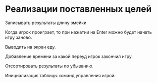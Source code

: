 # Реализации поставленных целей

Записывать результаты длину змейки.

Когда игрок проиграет, то при нажатии на Enter можно будет начать игру заново.

Выводить на экран еду.

Добавление времени за какой переуд игрок закончил игру.

Отсортировать результаты по убыванию.

Инициализация таблицы команд управления игрой.
